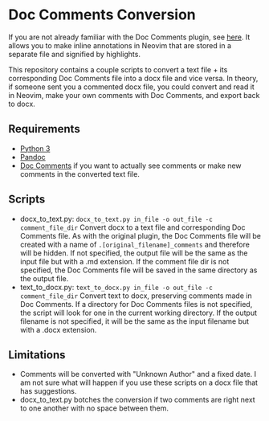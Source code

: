# Doc Comments Conversion

If you are not already familiar with the Doc Comments plugin, see [here](https://github.com/oxytocin/DocComments). It allows you to make inline annotations in Neovim that are stored in a separate file and signified by highlights.

This repository contains a couple scripts to convert a text file + its corresponding Doc Comments file into a docx file and vice versa. In theory, if someone sent you a commented docx file, you could convert and read it in Neovim, make your own comments with Doc Comments, and export back to docx.

## Requirements
- [Python 3](https://www.python.org)
- [Pandoc](https://pandoc.org)
- [Doc Comments](https://github.com/oxytocin/DocComments) if you want to actually see comments or make new comments in the converted text file.

## Scripts
- docx_to_text.py: `docx_to_text.py in_file -o out_file -c comment_file_dir` Convert docx to a text file and corresponding Doc Comments file. As with the original plugin, the Doc Comments file will be created with a name of `.[original_filename]_comments` and therefore will be hidden. If not specified, the output file will be the same as the input file but with a .md extension. If the comment file dir is not specified, the Doc Comments file will be saved in the same directory as the output file.
- text_to_docx.py: `text_to_docx.py in_file -o out_file -c comment_file_dir` Convert text to docx, preserving comments made in Doc Comments. If a directory for Doc Comments files is not specified, the script will look for one in the current working directory. If the output filename is not specified, it will be the same as the input filename but with a .docx extension.

## Limitations
- Comments will be converted with "Unknown Author" and a fixed date. I am not sure what will happen if you use these scripts on a docx file that has suggestions.
- docx_to_text.py botches the conversion if two comments are right next to one another with no space between them.
